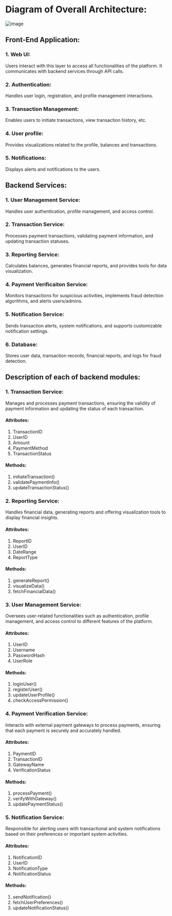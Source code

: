 

# Diagram of Overall Architecture:

![image](https://github.com/5500-project/opp-api/assets/112241385/f5c2b100-efb8-4a1b-ad96-970bfc799f86)


## Front-End Application:

### 1. Web UI: 
Users interact with this layer to access all functionalities of the platform. It communicates with backend services through API calls.
### 2. Authentication: 
Handles user login, registration, and profile management interactions.
### 3. Transaction Management: 
Enables users to initiate transactions, view transaction history, etc.
### 4. User profile: 
Provides visualizations related to the profile, balances and transactions.
### 5. Notifications:
Displays alerts and notifications to the users.

## Backend Services:
### 1. User Management Service: 
Handles user authentication, profile management, and access control.
### 2. Transaction Service: 
Processes payment transactions, validating payment information, and updating transaction statuses.
### 3. Reporting Service: 
Calculates balances, generates financial reports, and provides tools for data visualization.
### 4. Payment Verificaiton Service: 
Monitors transactions for suspicious activities, implements fraud detection algorithms, and alerts users/admins.
### 5. Notification Service: 
Sends transaction alerts, system notifications, and supports customizable notification settings.
### 6. Database:
Stores user data, transaction records, financial reports, and logs for fraud detection. 

## Description of each of backend modules:

### 1. Transaction Service: 
Manages and processes payment transactions, ensuring the validity of payment information and updating the status of each transaction.

#### Attributes:
1. TransactionID
2. UserID
3. Amount
4. PaymentMethod
5. TransactionStatus

#### Methods:
1. initiateTransaction()
2. validatePaymentInfo()
3. updateTransactionStatus()


### 2. Reporting Service: 
Handles financial data, generating reports and offering visualization tools to display financial insights.

#### Attributes:
1. ReportID
2. UserID
3. DateRange
4. ReportType

#### Methods:
1. generateReport()
2. visualizeData()
3. fetchFinancialData()


### 3. User Management Service: 
Oversees user-related functionalities such as authentication, profile management, and access control to different features of the platform.

#### Attributes:
1. UserID
2. Username
3. PasswordHash
4. UserRole

#### Methods:
1. loginUser()
2. registerUser()
3. updateUserProfile()
4. checkAccessPermission()


### 4. Payment Verification Service: 
Interacts with external payment gateways to process payments, ensuring that each payment is securely and accurately handled.

#### Attributes:
1. PaymentID
2. TransactionID
3. GatewayName
4. VerificationStatus

#### Methods:
1. processPayment()
2. verifyWithGateway()
3. updatePaymentStatus()


### 5. Notification Service: 
Responsible for alerting users with transactional and system notifications based on their preferences or important system activities.

#### Attributes:

1. NotificationID
2. UserID
3. NotificationType
4. NotificationStatus

#### Methods:
1. sendNotification()
2. fetchUserPreferences()
3. updateNotificationStatus()

